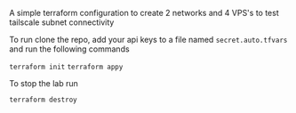 A simple terraform configuration to create 2 networks and 4 VPS's to test tailscale subnet connectivity

To run clone the repo, add your api keys to a file named `secret.auto.tfvars` and run the following commands

`terraform init`
`terraform appy`

To stop the lab run

`terraform destroy`
